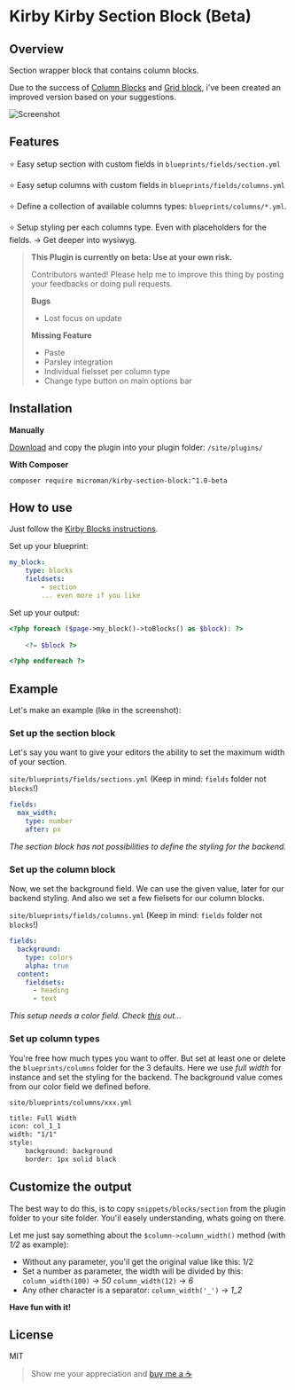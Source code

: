 # Kirby Kirby Section Block (Beta)

## Overview

Section wrapper block that contains column blocks.

Due to the success of [Column Blocks](https://github.com/youngcut/kirby-column-blocks) and [Grid block](https://github.com/youngcut/kirby-grid-block), i've been created an improved version based on your suggestions.

![Screenshot](.git/screenshot.png)

## Features

⭐️ Easy setup section with custom fields in `blueprints/fields/section.yml`

⭐️ Easy setup columns with custom fields in `blueprints/fields/columns.yml`

⭐️ Define a collection of available columns types: `blueprints/columns/*.yml`.

⭐️ Setup styling per each columns type. Even with placeholders for the fields. -> Get deeper into wysiwyg.


> 
> **This Plugin is currently on beta: Use at your own risk.**
> 
> Contributors wanted! Please help me to improve this thing by posting your feedbacks or doing pull requests.
>
> **Bugs**
> - Lost focus on update
>
> **Missing Feature**
> - Paste
> - Parsley integration
> - Individual fielsset per column type
> - Change type button on main options bar
> 


## Installation

**Manually**

[Download](https://github.com/youngcut/kirby-section-block) and copy the plugin into your plugin folder: `/site/plugins/`

**With Composer**

`composer require microman/kirby-section-block:^1.0-beta`

## How to use

Just follow the [Kirby Blocks instructions](https://getkirby.com/docs/reference/panel/fields/blocks).

Set up your blueprint:

``` yaml
my_block:
    type: blocks
    fieldsets:
        - section
        ... even more if you like
```

Set up your output:

``` php
<?php foreach ($page->my_block()->toBlocks() as $block): ?>
   
    <?= $block ?>

<?php endforeach ?>
```

## Example

Let's make an example (like in the screenshot):

### Set up the section block

Let's say you want to give your editors the ability to set the maximum width of your section.

`site/blueprints/fields/sections.yml` (Keep in mind: `fields` folder not `blocks`!)
``` yml
fields:
  max_width:
    type: number
    after: px
```
*The section block has not possibilities to define the styling for the backend.*

### Set up the column block

Now, we set the background field. We can use the given value, later for our backend styling. And also we set a few fielsets for our column blocks.

`site/blueprints/fields/columns.yml` (Keep in mind: `fields` folder not `blocks`!)
```yml
fields:
  background:
    type: colors
    alpha: true
  content:
    fieldsets:
      - heading
      - text
```
*This setup needs a color field. Check [this](https://getkirby.com/plugins/hananils/colors) out...*

### Set up column types

You're free how much types you want to offer. But set at least one or delete the `blueprints/columns` folder for the 3 defaults.
Here we use *full width* for instance and set the styling for the backend. The background value comes from our color field we defined before.

`site/blueprints/columns/xxx.yml`
```xml
title: Full Width
icon: col_1_1
width: "1/1"
style:
    background: background
    border: 1px solid black
```

## Customize the output

The best way to do this, is to copy `snippets/blocks/section` from the plugin folder to your site folder.
You'il easely understanding, whats going on there.

Let me just say something about the `$column->column_width()` method (with *1/2* as example):

- Without any parameter, you'il get the original value like this: 1/2
- Set a number as parameter, the width will be divided by this: `column_width(100)` -> *50*  `column_width(12)` -> *6*
- Any other character is a separator: `column_width('_')` -> *1_2*

**Have fun with it!**

## License

MIT

> Show me your appreciation and [buy me a ☕️](https://www.paypal.com/donate/?hosted_button_id=5W5RBKYXBDABN)